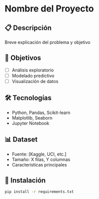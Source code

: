 # Nombre del Proyecto

## 📋 Descripción
Breve explicación del problema y objetivo

## 🎯 Objetivos
- [ ] Análisis exploratorio
- [ ] Modelado predictivo
- [ ] Visualización de datos

## 🛠️ Tecnologías
- Python, Pandas, Scikit-learn
- Matplotlib, Seaborn
- Jupyter Notebook

## 📊 Dataset
- Fuente: [Kaggle, UCI, etc.]
- Tamaño: X filas, Y columnas
- Características principales

## 🚀 Instalación
```bash
pip install -r requirements.txt
